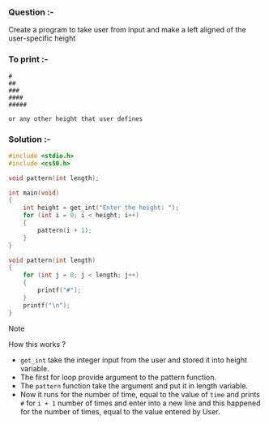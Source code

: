 ### Question :-

Create a program to take user from input and make a left aligned of the user-specific height

### To print :-

```
#
##
###
####
#####

or any other height that user defines
```

### Solution :-

```c
#include <stdio.h>
#include <cs50.h>

void pattern(int length);

int main(void)
{
    int height = get_int("Enter the height: ");
    for (int i = 0; i < height; i++)
    {
        pattern(i + 1);
    }
}

void pattern(int length)
{
    for (int j = 0; j < length; j++)
    {
        printf("#");
    }
    printf("\n");
}
```

> [!NOTE]
> How this works ?

- `get_int` take the integer input from the user and stored it into height variable.
- The first for loop provide argument to the pattern function.
- The `pattern` function take the argument and put it in length variable.
- Now it runs for the number of time, equal to the value of `time` and prints `#` for `i + 1` number of times and enter into a new line and this happened for the number of times, equal to the value entered by User.
